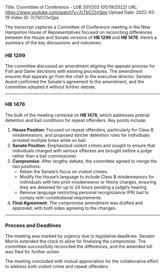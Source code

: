 Title: Committee of Conference - LOB 201/203 (05/19/2022)
URL: https://www.youtube.com/watch?v=7cTbCChrQps
Upload Date: 2022-05-19
Video ID: 7cTbCChrQps

The transcript captures a Committee of Conference meeting in the New Hampshire House of Representatives focused on reconciling differences between the House and Senate versions of **HB 1299** and **HB 1476**. Here’s a summary of the key discussions and outcomes:

### **HB 1299**  
The committee discussed an amendment aligning the appeals process for Fish and Game decisions with existing procedures. The amendment ensures that appeals go from the chief to the executive director. Senator Avard confirmed the Senate's agreement to the amendment, and the committee adopted it without further debate.

---

### **HB 1476**  
The bulk of the meeting centered on **HB 1476**, which addresses pretrial detention and bail conditions for repeat offenders. Key points include:  
1. **House Position**: Focused on repeat offenders, particularly for Class B misdemeanors, and proposed stricter detention rules for individuals arrested multiple times while on bail.  
2. **Senate Position**: Emphasized violent crimes and sought to ensure that individuals charged with serious offenses are brought before a judge rather than a bail commissioner.  
3. **Compromise**: After lengthy debate, the committee agreed to merge the two positions:  
   - Retain the Senate’s focus on violent crimes.  
   - Modify the House’s language to include Class B misdemeanors for individuals with two prior misdemeanor or felony charges, ensuring they are detained for up to 24 hours pending a judge’s hearing.  
   - Remove language restricting personal recognizance (PR) bail to comply with constitutional requirements.  
4. **Final Agreement**: The compromise amendment was drafted and approved, with both sides agreeing to the changes.  

---

### **Process and Deadlines**  
The meeting was marked by urgency due to legislative deadlines. Senator Morris extended the clock to allow for finalizing the compromise. The committee successfully reconciled the differences, and the amended bill was filed for further action.  

The meeting concluded with mutual appreciation for the collaborative effort to address both violent crime and repeat offenders.
